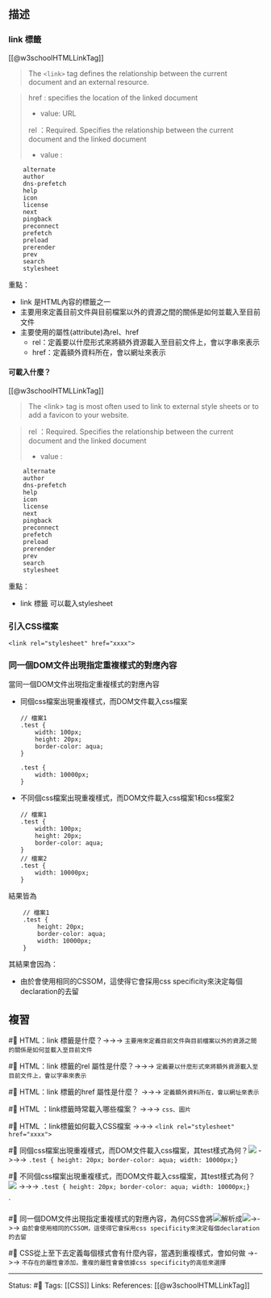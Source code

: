 ## 描述

### link 標籤
[[@w3schoolHTMLLinkTag]]
> The `<link>` tag defines the relationship between the current document and an external resource.

> href : specifies the location of the linked document
> 	- value: URL
> 
> rel ：Required. Specifies the relationship between the current document and the linked document
> 	- value : 

```
	alternate  
	author  
	dns-prefetch  
	help  
	icon  
	license  
	next  
	pingback  
	preconnect  
	prefetch  
	preload  
	prerender  
	prev  
	search  
	stylesheet
```



重點：
- link 是HTML內容的標籤之一
- 主要用來定義目前文件與目前檔案以外的資源之間的關係是如何並載入至目前文件
- 主要使用的屬性(attribute)為rel、href
	- rel：定義要以什麼形式來將額外資源載入至目前文件上，會以字串來表示
	- href：定義額外資料所在，會以網址來表示

#### 可載入什麼？
[[@w3schoolHTMLLinkTag]]
> The \<link\> tag is most often used to link to external style sheets or to add a favicon to your website.

> rel ：Required. Specifies the relationship between the current document and the linked document
> 	- value : 

```
	alternate  
	author  
	dns-prefetch  
	help  
	icon  
	license  
	next  
	pingback  
	preconnect  
	prefetch  
	preload  
	prerender  
	prev  
	search  
	stylesheet
```
重點：
- link 標籤 可以載入stylesheet

### 引入CSS檔案

```
<link rel="stylesheet" href="xxxx">
```


### 同一個DOM文件出現指定重複樣式的對應內容

當同一個DOM文件出現指定重複樣式的對應內容
- 同個css檔案出現重複樣式，而DOM文件載入css檔案
	```
	// 檔案1
	.test {
		width: 100px;
		height: 20px;
		border-color: aqua;
	}
	
	.test {
		width: 10000px;
	}
	```
- 不同個css檔案出現重複樣式，而DOM文件載入css檔案1和css檔案2
	```
	// 檔案1
	.test {
		width: 100px;
		height: 20px;
		border-color: aqua;
	}
	// 檔案2
	.test {
		width: 10000px;
	}
	```

結果皆為
```
	// 檔案1
	.test {
		height: 20px;
		border-color: aqua;
		width: 10000px;
	}
```

其結果會因為：
- 由於會使用相同的CSSOM，這使得它會採用css specificity來決定每個declaration的去留

## 複習
#🧠 HTML：link 標籤是什麼？->->-> `主要用來定義目前文件與目前檔案以外的資源之間的關係是如何並載入至目前文件`
<!--SR:!2022-09-19,18,250-->

#🧠 HTML：link 標籤的rel 屬性是什麼？->->-> `定義要以什麼形式來將額外資源載入至目前文件上，會以字串來表示`
<!--SR:!2022-10-02,28,250-->

#🧠 HTML：link 標籤的href 屬性是什麼？ ->->-> `定義額外資料所在，會以網址來表示`
<!--SR:!2022-09-04,10,250-->


#🧠 HTML ：link標籤時常載入哪些檔案？ ->->-> `css、圖片`
<!--SR:!2022-10-02,28,250-->

#🧠 HTML ：link標籤如何載入CSS檔案 ->->-> `<link rel="stylesheet" href="xxxx">`
<!--SR:!2022-09-04,10,250-->

#🧠 同個css檔案出現重複樣式，而DOM文件載入css檔案，其test樣式為何？![](https://res.cloudinary.com/dqfxgtyoi/image/upload/v1661091574/blog/cssTag/a-css-inside-same-dom_hptxjr.png) ->->-> `.test { height: 20px; border-color: aqua; width: 10000px;}`
<!--SR:!2022-09-20,19,250-->
#🧠 不同個css檔案出現重複樣式，而DOM文件載入css檔案，其test樣式為何？![](https://res.cloudinary.com/dqfxgtyoi/image/upload/v1661091574/blog/cssTag/two-css-inside-same-dom_gumjxf.png) ->->-> `.test { height: 20px; border-color: aqua; width: 10000px;}`
<!--SR:!2022-09-25,23,250-->
`


#🧠 同一個DOM文件出現指定重複樣式的對應內容，為何CSS會將![](https://res.cloudinary.com/dqfxgtyoi/image/upload/v1661091574/blog/cssTag/a-css-inside-same-dom_hptxjr.png)解析成![](https://res.cloudinary.com/dqfxgtyoi/image/upload/v1661091574/blog/cssTag/css-inside-same-dom-result_vhks4m.png)->->-> `由於會使用相同的CSSOM，這使得它會採用css specificity來決定每個declaration的去留`
<!--SR:!2022-09-13,10,250-->




#🧠 CSS從上至下去定義每個樣式會有什麼內容，當遇到重複樣式，會如何做 ->->-> `不存在的屬性會添加，重複的屬性會會依據css specificity的高低來選擇`





---
Status: #🌱 
Tags:
[[CSS]]
Links:
References:
[[@w3schoolHTMLLinkTag]]